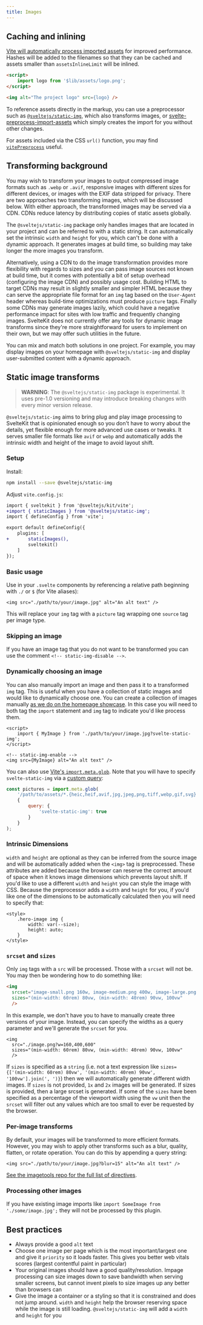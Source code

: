 ```yaml
---
title: Images
---
```


## Caching and inlining

[Vite will automatically process imported assets](https://vitejs.dev/guide/assets.html) for improved performance. Hashes will be added to the filenames so that they can be cached and assets smaller than `assetsInlineLimit` will be inlined.

```html
<script>
	import logo from '$lib/assets/logo.png';
</script>

<img alt="The project logo" src={logo} />
```

To reference assets directly in the markup, you can use a preprocessor such as [`@sveltejs/static-img`](#static-image-transforms), which also transforms images, or [svelte-preprocess-import-assets](https://github.com/bluwy/svelte-preprocess-import-assets) which simply creates the import for you without other changes.

For assets included via the CSS `url()` function, you may find [`vitePreprocess`](https://kit.svelte.dev/docs/integrations#preprocessors-vitepreprocess) useful.

## Transforming background

You may wish to transform your images to output compressed image formats such as `.webp` or `.avif`, responsive images with different sizes for different devices, or images with the EXIF data stripped for privacy. There are two approaches two transforming images, which will be discussed below. With either approach, the transformed images may be served via a CDN. CDNs reduce latency by distributing copies of static assets globally.

The `@sveltejs/static-img` package only handles images that are located in your project and can be referred to with a static string. It can automatically set the intrinsic `width` and `height` for you, which can't be done with a dynamic approach. It generates images at build time, so building may take longer the more images you transform.

Alternatively, using a CDN to do the image transformation provides more flexibility with regards to sizes and you can pass image sources not known at build time, but it comes with potentially a bit of setup overhead (configuring the image CDN) and possibly usage cost. Building HTML to target CDNs may result in slightly smaller and simpler HTML because they can serve the appropriate file format for an `img` tag based on the `User-Agent` header whereas build-time optimizations must produce `picture` tags. Finally some CDNs may generate images lazily, which could have a negative performance impact for sites with low traffic and frequently changing images. SvelteKit does not currently offer any tools for dynamic image transforms since they're more straightforward for users to implement on their own, but we may offer such utilities in the future.

You can mix and match both solutions in one project. For example, you may display images on your homepage with `@sveltejs/static-img` and display user-submitted content with a dynamic approach.

## Static image transforms

> **WARNING**: The `@sveltejs/static-img` package is experimental. It uses pre-1.0 versioning and may introduce breaking changes with every minor version release.

`@sveltejs/static-img` aims to bring plug and play image processing to SvelteKit that is opinionated enough so you don't have to worry about the details, yet flexible enough for more advanced use cases or tweaks. It serves smaller file formats like `avif` or `webp` and automatically adds the intrinsic width and height of the image to avoid layout shift.

### Setup

Install:

```bash
npm install --save @sveltejs/static-img
```

Adjust `vite.config.js`:

```diff
import { sveltekit } from '@sveltejs/kit/vite';
+import { staticImages } from '@sveltejs/static-img';
import { defineConfig } from 'vite';

export default defineConfig({
	plugins: [
+		staticImages(),
		sveltekit()
	]
});
```

### Basic usage

Use in your `.svelte` components by referencing a relative path beginning with `./` or `$` (for Vite aliases):

```svelte
<img src="./path/to/your/image.jpg" alt="An alt text" />
```

This will replace your `img` tag with a `picture` tag wrapping one `source` tag per image type.

### Skipping an image

If you have an image tag that you do not want to be transformed you can use the comment `<!-- static-img-disable -->`.

### Dynamically choosing an image

You can also manually import an image and then pass it to a transformed `img` tag. This is useful when you have a collection of static images and would like to dynamically choose one. You can create a collection of images manually [as we do on the homepage showcase](https://github.com/sveltejs/kit/blob/master/sites/kit.svelte.dev/src/routes/home/Showcase.svelte). In this case you will need to both tag the `import` statement and `img` tag to indicate you'd like process them.


```svelte
<script>
	import { MyImage } from './path/to/your/image.jpg?svelte-static-img';
</script>

<!-- static-img-enable -->
<img src={MyImage} alt="An alt text" />
```

You can also use [Vite's `import.meta.glob`](https://vitejs.dev/guide/features.html#glob-import). Note that you will have to specify `svelte-static-img` via a [custom query](https://vitejs.dev/guide/features.html#custom-queries):

```js
const pictures = import.meta.glob(
	'/path/to/assets/*.{heic,heif,avif,jpg,jpeg,png,tiff,webp,gif,svg}',
	{
		query: {
			'svelte-static-img': true
		}
	}
);
```

### Intrinsic Dimensions

`width` and `height` are optional as they can be inferred from the source image and will be automatically added when the `<img>` tag is preprocessed. These attributes are added because the browser can reserve the correct amount of space when it knows image dimensions which prevents layout shift. If you'd like to use a different `width` and `height` you can style the image with CSS. Because the preprocessor adds a `width` and `height` for you, if you'd like one of the dimensions to be automatically calculated then you will need to specify that:

```
<style>
	.hero-image img {
		width: var(--size);
		height: auto;
	}
</style>
```

### `srcset` and `sizes`

Only `img` tags with a `src` will be processed. Those with a `srcset` will not be. You may then be wondering how to do something like:

```html
<img
  srcset="image-small.png 160w, image-medium.png 400w, image-large.png 600w"
  sizes="(min-width: 60rem) 80vw, (min-width: 40rem) 90vw, 100vw"
  />
```

In this example, we don't have you to have to manually create three versions of your image. Instead, you can specify the widths as a query parameter and we'll generate the `srcset` for you.

```svelte
<img
  src="./image.png?w=160,400,600"
  sizes="(min-width: 60rem) 80vw, (min-width: 40rem) 90vw, 100vw"
  />
```

If `sizes` is specified as a `string` (i.e. not a text expression like `sizes={['(min-width: 60rem) 80vw', '(min-width: 40rem) 90vw', '100vw'].join(', ')}`) then we will automatically generate different width images. If `sizes` is not provided, `1x` and `2x` images will be generated. If sizes is provided, then a large srcset is generated. If some of the `sizes` have been specified as a percentage of the viewport width using the `vw` unit then the `srcset` will filter out any values which are too small to ever be requested by the browser.

### Per-image transforms

By default, your images will be transformed to more efficient formats. However, you may wish to apply other transforms such as a blur, quality, flatten, or rotate operation. You can do this by appending a query string:

```svelte
<img src="./path/to/your/image.jpg?blur=15" alt="An alt text" />
```

[See the imagetools repo for the full list of directives](https://github.com/JonasKruckenberg/imagetools/blob/main/docs/directives.md).

### Processing other images

If you have existing image imports like `import SomeImage from './some/image.jpg';` they will not be processed by this plugin.

## Best practices

- Always provide a good `alt` text
- Choose one image per page which is the most important/largest one and give it `priority` so it loads faster. This gives you better web vitals scores (largest contentful paint in particular)
- Your original images should have a good quality/resolution. Impage processing can size images down to save bandwidth when serving smaller screens, but cannot invent pixels to size images up any better than browsers can
- Give the image a container or a styling so that it is constrained and does not jump around. `width` and `height` help the browser reserving space while the image is still loading. `@sveltejs/static-img` will add a `width` and `height` for you
